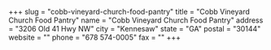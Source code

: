 +++
slug = "cobb-vineyard-church-food-pantry"
title = "Cobb Vineyard Church Food Pantry"
name = "Cobb Vineyard Church Food Pantry"
address = "3206 Old 41 Hwy NW"
city = "Kennesaw"
state = "GA"
postal = "30144"
website = ""
phone = "678 574-0005"
fax = ""
+++
